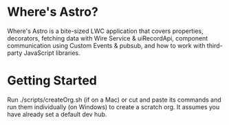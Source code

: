 # Where's Astro?

Where's Astro is a bite-sized LWC application that covers properties, decorators, fetching data with Wire Service & uiRecordApi, component communication using Custom Events & pubsub, and how to work with third-party JavaScript libraries.

# Getting Started
Run ./scripts/createOrg.sh (if on a Mac) or cut and paste its commands and run them individually (on Windows) to create a scratch org. It assumes you have already set a default dev hub.
